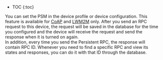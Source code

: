 * TOC
{:toc}

You can set the PSM in the device profile or device configuration. This feature is available for [CoAP](/docs/{{docsPrefix}}reference/coap-api/) and [LWM2M](/docs/{{docsPrefix}}reference/lwm2m-api/) only.
After you send an RPC request to this device, the request will be saved in the database for the time you configured and the device will receive the request and send the response when it is turned on again.  
In addition, every time you send the Persistent RPC, the response will contain RPC ID. Whenever you need to find a specific RPC and view its states and responses, you can do it with that ID through the database.
